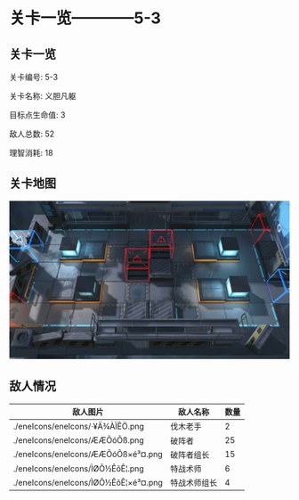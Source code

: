 # 关卡一览————5-3


## 关卡一览

关卡编号: 5-3

关卡名称: 义胆凡躯

目标点生命值: 3

敌人总数: 52

理智消耗: 18


## 关卡地图
![5-3](./oprMap/5-3.png)

## 敌人情况

| 敌人图片 | 敌人名称 | 数量  |
|---------|-----|-----|
| ./eneIcons/eneIcons/·¥Ä¾ÀÏÊÖ.png| 伐木老手  |   2  |
| ./eneIcons/eneIcons/ÆÆÕóÕß.png| 破阵者  |   25  |
| ./eneIcons/eneIcons/ÆÆÕóÕß×é³¤.png| 破阵者组长  |   15  |
| ./eneIcons/eneIcons/ÌØÕ½ÊõÊ¦.png| 特战术师  |   6  |
| ./eneIcons/eneIcons/ÌØÕ½ÊõÊ¦×é³¤.png| 特战术师组长  |   4  |
